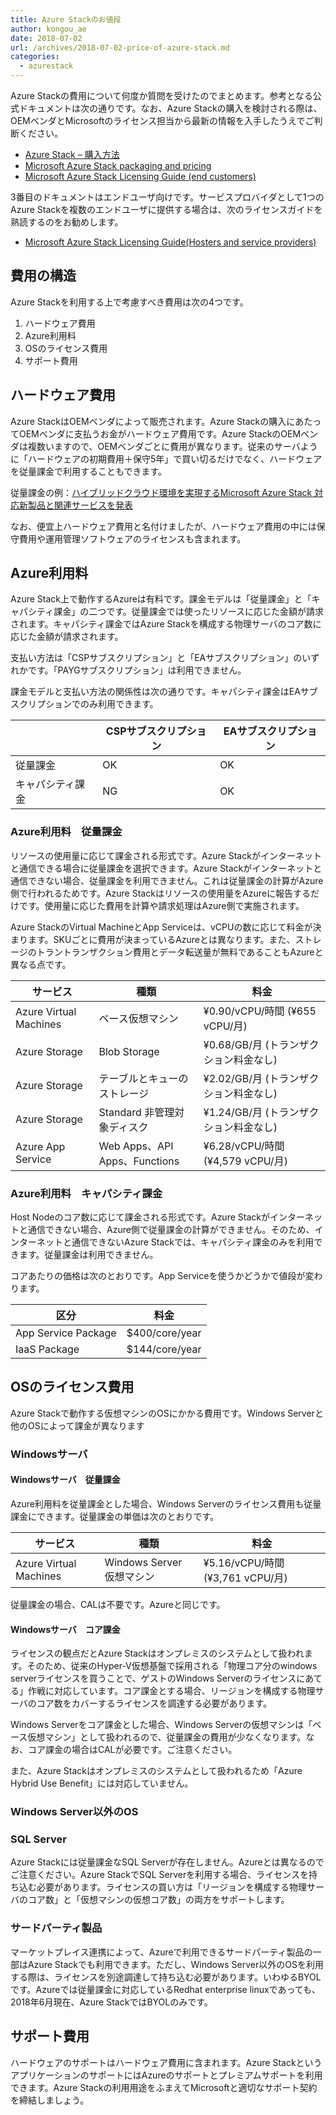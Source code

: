 ```yaml
---
title: Azure Stackのお値段
author: kongou_ae
date: 2018-07-02
url: /archives/2018-07-02-price-of-azure-stack.md
categories:
  - azurestack
---
```


Azure Stackの費用について何度か質問を受けたのでまとめます。参考となる公式ドキュメントは次の通りです。なお、Azure Stackの購入を検討される際は、OEMベンダとMicrosoftのライセンス担当から最新の情報を入手したうえでご判断ください。

- [Azure Stack – 購入方法](https://azure.microsoft.com/ja-jp/overview/azure-stack/how-to-buy/)
- [Microsoft Azure Stack packaging and pricing](https://go.microsoft.com/fwlink/?LinkId=851535&clcid=0x411)
- [Microsoft Azure Stack Licensing Guide (end customers)](https://www.microsoftpartnerserverandcloud.com/_layouts/download.aspx?SourceUrl=/Hosted%20Documents/Azure%20Stack%20Licensing%20Guide%20-%20End%20Customer.pdf)

3番目のドキュメントはエンドユーザ向けです。サービスプロバイダとして1つのAzure Stackを複数のエンドユーザに提供する場合は、次のライセンスガイドを熟読するのをお勧めします。

- [Microsoft Azure Stack Licensing Guide(Hosters and service providers)](https://www.microsoftpartnerserverandcloud.com/_layouts/download.aspx?SourceUrl=Hosted%20Documents/Azure%20Stack%20Licensing%20Guide%20-%20Hosters.pdf)

## 費用の構造

Azure Stackを利用する上で考慮すべき費用は次の4つです。

1. ハードウェア費用
1. Azure利用料
1. OSのライセンス費用
1. サポート費用

## ハードウェア費用

Azure StackはOEMベンダによって販売されます。Azure Stackの購入にあたってOEMベンダに支払うお金がハードウェア費用です。Azure StackのOEMベンダは複数いますので、OEMベンダごとに費用が異なります。従来のサーバように「ハードウェアの初期費用＋保守5年」で買い切るだけでなく、ハードウェアを従量課金で利用することもできます。

従量課金の例：[ハイブリッドクラウド環境を実現するMicrosoft Azure Stack 対応新製品と関連サービスを発表](https://www.hpe.com/jp/ja/japan/newsroom/press-release/2018/062801.html)

なお、便宜上ハードウェア費用と名付けましたが、ハードウェア費用の中には保守費用や運用管理ソフトウェアのライセンスも含まれます。

## Azure利用料

Azure Stack上で動作するAzureは有料です。課金モデルは「従量課金」と「キャパシティ課金」の二つです。従量課金では使ったリソースに応じた金額が請求されます。キャパシティ課金ではAzure Stackを構成する物理サーバのコア数に応じた金額が請求されます。

支払い方法は「CSPサブスクリプション」と「EAサブスクリプション」のいずれかです。「PAYGサブスクリプション」は利用できません。

課金モデルと支払い方法の関係性は次の通りです。キャパシティ課金はEAサブスクリプションでのみ利用できます。

|                |CSPサブスクリプション|EAサブスクリプション|
|----------------|-------------------|-------------------|
|従量課金         |OK                 |OK                 |
|キャパシティ課金  |NG                 |OK                 |

### Azure利用料　従量課金

リソースの使用量に応じて課金される形式です。Azure Stackがインターネットと通信できる場合に従量課金を選択できます。Azure Stackがインターネットと通信できない場合、従量課金を利用できません。これは従量課金の計算がAzure側で行われるためです。Azure Stackはリソースの使用量をAzureに報告するだけです。使用量に応じた費用を計算や請求処理はAzure側で実施されます。

Azure StackのVirtual MachineとApp Serviceは、vCPUの数に応じて料金が決まります。SKUごとに費用が決まっているAzureとは異なります。また、ストレージのトラントランザクション費用とデータ転送量が無料であることもAzureと異なる点です。

|サービス                        | 種類                         |料金               |
|-------------------------------|------------------------------|------------------|
|Azure Virtual Machines         |ベース仮想マシン	              |¥0.90/vCPU/時間 (¥655 vCPU/月) |
|Azure Storage                  |Blob Storage	                 |¥0.68/GB/月 (トランザクション料金なし) |
|Azure Storage                  |テーブルとキューのストレージ     |¥2.02/GB/月 (トランザクション料金なし) |
|Azure Storage                  |Standard 非管理対象ディスク	    |¥1.24/GB/月 (トランザクション料金なし) |
|Azure App Service              |Web Apps、API Apps、Functions	|¥6.28/vCPU/時間 (¥4,579 vCPU/月)|

### Azure利用料　キャパシティ課金

Host Nodeのコア数に応じて課金される形式です。Azure Stackがインターネットと通信できない場合、Azure側で従量課金の計算ができません。そのため、インターネットと通信できないAzure Stackでは、キャパシティ課金のみを利用できます。従量課金は利用できません。

コアあたりの価格は次のとおりです。App Serviceを使うかどうかで値段が変わります。

|区分               | 料金            |
|-------------------|----------------|
|App Service Package | $400/core/year |
|IaaS Package        | $144/core/year |

## OSのライセンス費用

Azure Stackで動作する仮想マシンのOSにかかる費用です。Windows Serverと他のOSによって課金が異なります

### Windowsサーバ

#### Windowsサーバ　従量課金

Azure利用料を従量課金とした場合、Windows Serverのライセンス費用も従量課金にできます。従量課金の単価は次のとおりです。

|サービス                        | 種類                         |料金               |
|-------------------------------|------------------------------|------------------|
|Azure Virtual Machines         |Windows Server 仮想マシン    	 |¥5.16/vCPU/時間 (¥3,761 vCPU/月) |

従量課金の場合、CALは不要です。Azureと同じです。

#### Windowsサーバ　コア課金

ライセンスの観点だとAzure Stackはオンプレミスのシステムとして扱われます。そのため、従来のHyper-V仮想基盤で採用される「物理コア分のwindows serverライセンスを買うことで、ゲストのWindows Serverのライセンスにあてる」作戦に対応しています。コア課金とする場合、リージョンを構成する物理サーバのコア数をカバーするライセンスを調達する必要があります。

Windows Serverをコア課金とした場合、Windows Serverの仮想マシンは「ベース仮想マシン」として扱われるので、従量課金の費用が少なくなります。なお、コア課金の場合はCALが必要です。ご注意ください。

また、Azure Stackはオンプレミスのシステムとして扱われるため「Azure Hybrid Use Benefit」には対応していません。

### Windows Server以外のOS

### SQL Server

Azure Stackには従量課金なSQL Serverが存在しません。Azureとは異なるのでご注意ください。Azure StackでSQL Serverを利用する場合、ライセンスを持ち込む必要があります。ライセンスの買い方は「リージョンを構成する物理サーバのコア数」と「仮想マシンの仮想コア数」の両方をサポートします。

### サードパーティ製品

マーケットプレイス連携によって、Azureで利用できるサードパーティ製品の一部はAzure Stackでも利用できます。ただし、Windows Server以外のOSを利用する際は、ライセンスを別途調達して持ち込む必要があります。いわゆるBYOLです。Azureでは従量課金に対応しているRedhat enterprise linuxであっても、2018年6月現在、Azure StackではBYOLのみです。

## サポート費用

ハードウェアのサポートはハードウェア費用に含まれます。Azure StackというアプリケーションのサポートにはAzureのサポートとプレミアムサポートを利用できます。Azure Stackの利用用途をふまえてMicrosoftと適切なサポート契約を締結しましょう。
